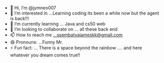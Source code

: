 - 👋 Hi, I’m @jymneo007
- 👀 I’m interested in ...Learning coding its been a while now but the agent is back!!!
- 🌱 I’m currently learning ... Java and cs50 web
- 💞️ I’m looking to collaborate on ... all these back end 
- 📫 How to reach me ...ssembatyajameskk@gmail.com
- 😄 Pronouns: ...Funny Mr.
- ⚡ Fun fact: ... There is a space beyond the rainbow .... and here whatever you dream comes true!!

<!---
jymneo007/jymneo007 is a ✨ special ✨ repository because its `README.md` (this file) appears on your GitHub profile.
You can click the Preview link to take a look at your changes.
--->
